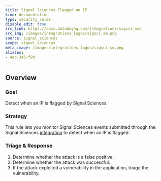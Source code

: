 ```yaml
---
title: Signal Sciences Flagged an IP
kind: documentation
type: security_rules
disable_edit: true
src_link: https://docs.datadoghq.com/integrations/sigsci_sm/
src_img: /images/integrations_logos/sigsci_sm.png
source: signal_sciences
scope: signal_sciences
meta_image: /images/integrations_logos/sigsci_sm.png
aliases:
- 4ec-343-f90
---
```


## Overview

### Goal
Detect when an IP is flagged by Signal Sciences.

### Strategy
This rule lets you monitor Signal Sciences events submitted through the Signal Sciences [integration][1] to detect when an IP is flagged. 

### Triage & Response
1. Determine whether the attack is a false positive.
2. Determine whether the attack was successful.
3. If the attack exploited a vulnerability in the application, triage the vulnerability.

[1]: https://app.datadoghq.com/account/settings#integrations/sigsci
